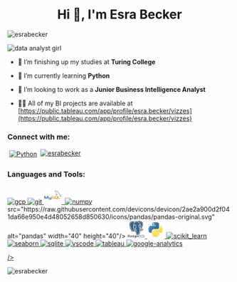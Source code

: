 <h1 align="center">Hi 👋, I'm Esra Becker</h1>
<p align="left"> <img src="https://komarev.com/ghpvc/?username=esrabecker&label=Profile%20views&color=0e75b6&style=flat" alt="esrabecker" /> </p>


![data analyst girl](https://github.com/esrabecker/esrabecker/assets/109165954/11496474-0fee-4706-b8c9-a83399dd1b62)


- 🔭 I’m finishing up my studies at **Turing College**

- 🌱 I’m currently learning **Python**

- 👯 I’m looking to work as a **Junior Business Intelligence Analyst**

- 👨‍💻 All of my BI projects are available at [https://public.tableau.com/app/profile/esra.becker/vizzes](https://public.tableau.com/app/profile/esra.becker/vizzes)



<h3 align="left">Connect with me:</h3>
<p align="left">

<a href="mailto:esraa.becker@gmail.com">  <img align="center" src="https://img.shields.io/badge/Gmail-D14836?style=for-the-badge&logo=gmail&logoColor=white" alt="Python" height="40" style="vertical-align:top; margin:4px"></a>
<a href="https://linkedin.com/in/esrabecker" target="blank"><img align="center" src="https://raw.githubusercontent.com/rahuldkjain/github-profile-readme-generator/master/src/images/icons/Social/linked-in-alt.svg" alt="esrabecker" height="30" width="40" /></a>

</p>


<h3 align="left">Languages and Tools:</h3>
<p align="left"> <a href="https://cloud.google.com" target="_blank" rel="noreferrer"> <img src="https://www.vectorlogo.zone/logos/google_cloud/google_cloud-icon.svg" alt="gcp" width="40" height="40"/> </a> <a href="https://git-scm.com/" target="_blank" rel="noreferrer"> <img src="https://www.vectorlogo.zone/logos/git-scm/git-scm-icon.svg" alt="git" width="40" height="40"/> </a> <a href="https://www.mysql.com/" target="_blank" rel="noreferrer"> <img src="https://raw.githubusercontent.com/devicons/devicon/master/icons/mysql/mysql-original-wordmark.svg" alt="mysql" width="40" height="40"/> </a> <a href="https://pandas.pydata.org/" target="_blank" rel="noreferrer"> <img
href="https://img.shields.io/badge/Numpy-777BB4?style=for-the-badge&logo=numpy&logoColor=white" target="_blank" rel="noreferrer">
    <img src="https://img.shields.io/badge/Numpy-777BB4?style=for-the-badge&logo=numpy&logoColor=white" alt="numpy" width="40" height="40"/>                                                                                                            <a> src="https://raw.githubusercontent.com/devicons/devicon/2ae2a900d2f041da66e950e4d48052658d850630/icons/pandas/pandas-original.svg" alt="pandas" width="40" height="40"/> </a> <a 
 href="https://www.postgresql.org" target="_blank" rel="noreferrer"> <img src="https://raw.githubusercontent.com/devicons/devicon/master/icons/postgresql/postgresql-original-wordmark.svg" alt="postgresql" width="40" height="40"/> </a> <a href="https://www.python.org" target="_blank" rel="noreferrer"> <img src="https://raw.githubusercontent.com/devicons/devicon/master/icons/python/python-original.svg" alt="python" width="40" height="40"/> </a> <a href="https://scikit-learn.org/" target="_blank" rel="noreferrer"> <img src="https://upload.wikimedia.org/wikipedia/commons/0/05/Scikit_learn_logo_small.svg" alt="scikit_learn" width="40" height="40"/> </a> <a href="https://seaborn.pydata.org/" target="_blank" rel="noreferrer"> <img src="https://seaborn.pydata.org/_images/logo-mark-lightbg.svg" alt="seaborn" width="40" height="40"/> </a> <a href="https://www.sqlite.org/" target="_blank" rel="noreferrer"> <img src="https://www.vectorlogo.zone/logos/sqlite/sqlite-icon.svg" alt="sqlite" width="40" height="40"
 href="https://img.shields.io/badge/VSCode-0078D4?style=for-the-badge&logo=visual%20studio%20code&logoColor=white" target="_blank" rel="noreferrer">
    <img src="https://img.shields.io/badge/VSCode-0078D4?style=for-the-badge&logo=visual%20studio%20code&logoColor=white" alt="vscode" width="60" height="40"/>                                                                                        
    <img src="https://img.shields.io/badge/Tableau-E97627?style=for-the-badge&logo=Tableau&logoColor=white" alt="tableau" width="60" height="40"/>
    <img src="https://img.shields.io/badge/Google%20Analytics-E37400?style=for-the-badge&logo=google%20analytics&logoColor=white" alt="google-analytics" width="80" height="40"/>
          
/> </a> 
</p>

<p><img align="left" src="https://github-readme-stats.vercel.app/api/top-langs?username=esrabecker&show_icons=true&locale=en&layout=compact" alt="esrabecker" /></p>



